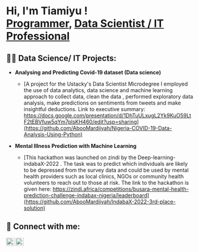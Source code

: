 <h1>Hi, I'm Tiamiyu ! <br/><a href="https://github.com/joshmadakor1">Programmer</a>, <a href="https://www.linkedin.com/in/tiamiyuhamzat/">Data Scientist / IT Professional</a> </h1>

<h2>👨‍💻 Data Science/ IT Projects:</h2>

- <b>Analysing and Predicting Covid-19 dataset (Data science)</b>
  - [A project for the Ustacky's Data Scientist Microdegree I employed the use of data analytics, data science and machine learning approach to collect data, clean the data , performed exploratory data analysis, make predictions on sentiments from tweets and make insightful deductions. Link to executive summary: https://docs.google.com/presentation/d/1DhTuULxugL2Yk9KuO59LtF2tEBVfuw5qYm7plsKH460/edit?usp=sharing](https://github.com/AbooMardiiyah/Nigeria-COVID-19-Data-Analysis-Using-Python)
  
- <b>Mental Illness Prediction with Machine Learning</b>
  - [This hackathon was launched on zindi by the Deep-learning-indabaX-2022 . The task was to predict which individuals are likely to be depressed from the survey data and could be used by mental health providers such as local clinics, NGOs or community health volunteers to reach out to those at risk. The link to the hackathon is given here: https://zindi.africa/competitions/busara-mental-health-prediction-challenge-indabax-nigeria/leaderboard](https://github.com/AbooMardiiyah/IndabaX-2022-3rd-place-solution)


<h2> 🤳 Connect with me:</h2>
  
[<img align="left" alt="Tiamiyu | Twitter" width="22px" src="https://cdn.jsdelivr.net/npm/simple-icons@v3/icons/twitter.svg" />][twitter]
[<img align="left" alt="Tiamiyu | LinkedIn" width="22px" src="https://cdn.jsdelivr.net/npm/simple-icons@v3/icons/linkedin.svg" />][linkedin]


[twitter]: https://twitter.com/Call_me_adeiza 
[linkedin]:  https://www.linkedin.com/in/tiamiyuhamzat/ 

<!--
**joshmadakor1/joshmadakor1** is a ✨ _special_ ✨ repository because its `README.md` (this file) appears on your GitHub profile.

Here are some ideas to get you started:

- 🔭 I’m currently working on ...
- 🌱 I’m currently learning ...
- 👯 I’m looking to collaborate on ...
- 🤔 I’m looking for help with ...
- 💬 Ask me about ...
- 📫 How to reach me: ...
- 😄 Pronouns: ...
- ⚡ Fun fact: ...
-->
